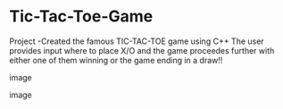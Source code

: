 # Tic-Tac-Toe-Game
Project
-Created the famous TIC-TAC-TOE game using C++ The user provides input where to place X/O and the game proceedes further with either one of them winning or the game ending in a draw!!

image

image
